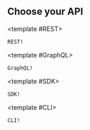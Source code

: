 ## Choose your API

<Reference group="api">

<template #REST>

```
REST!
```

</template>

<template #GraphQL>

```
GraphQL!
```

</template>

<template #SDK>

```
SDK!
```

</template>

<template #CLI>

```
CLI!
```

</template>

</Reference>

<!-- <Reference group="api">

<RefSnippet choice="REST">

```
REST
```

</RefSnippet>

<RefSnippet choice="GraphQL">

```
GraphQL
```

</RefSnippet>

<RefSnippet choice="SDK">

```
SDK
```

</RefSnippet>

<RefSnippet choice="CLI">

```
CLI
```

</RefSnippet>

</Reference> -->

<!--


## Choose your Stack

<Reference v-slot="btn" :group="`stack`">

:::tip

aloha

:::

<div v-if="btn.pref.stack == 'JAM'">

```
JAM
```

</div>

<div v-if="btn.pref.stack == 'MEAN'">

```
MEAN
```

</div>

<div v-if="btn.pref.stack == 'MERN'">

```
MERN
```

</div>

<div v-if="btn.pref.stack == 'LAMP'">

```
LAMP
```

</div>

</Reference>

 -->
